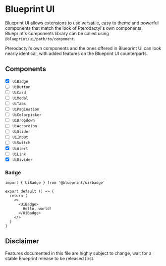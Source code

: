 # Blueprint UI

Blueprint UI allows extensions to use versatile, easy to theme and powerful components that match the look of Pterodactyl's own components. Blueprint's components library can be called using `@blueprint/ui/path/to/component`.

Pterodactyl's own components and the ones offered in Blueprint UI can look nearly identical, with added features on the Blueprint UI counterparts.

## Components

- [x] `UiBadge`
- [ ] `UiButton`
- [ ] `UiCard`
- [ ] `UiModal`
- [ ] `UiTabs`
- [ ] `UiPagination`
- [ ] `UiColorpicker`
- [ ] `UiDropdown`
- [ ] `UiAccordion`
- [ ] `UiSlider`
- [ ] `UiInput`
- [ ] `UiSwitch`
- [x] `UiAlert`
- [ ] `UiLink`
- [x] `UiDivider`

### Badge

```tsx
import { UiBadge } from '@blueprint/ui/badge'

export default () => {
  return (
    <>
      <UiBadge>
        Hello, world!
      </UiBadge>
    </>
  )
}
```

## Disclaimer

Features documented in this file are highly subject to change, wait for a stable Blueprint release to be released first.

